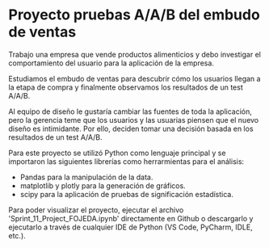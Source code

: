 # Proyecto pruebas A/A/B del embudo de ventas

Trabajo una empresa que vende productos alimenticios y debo investigar el comportamiento del usuario para la aplicación de la empresa.

Estudiamos el embudo de ventas para descubrir cómo los usuarios llegan a la etapa de compra y finalmente observamos los resultados de un test A/A/B.

Al equipo de diseño le gustaría cambiar las fuentes de toda la aplicación, pero la gerencia teme que los usuarios y las usuarias piensen que el nuevo diseño es intimidante. 
Por ello, deciden tomar una decisión basada en los resultados de un test A/A/B.

Para este proyecto se utilizó Python como lenguaje principal y se importaron las siguientes librerías como herrarmientas para el análisis:
- Pandas para la manipulación de la data.
- matplotlib y plotly para la generación de gráficos.
- scipy para la aplicación de pruebas de significación estadística.

Para poder visualizar el proyecto, ejecutar el archivo 'Sprint_11_Project_FOJEDA.ipynb' directamente en Github o descargarlo y ejecutarlo a través de cualquier IDE de Python (VS Code, PyCharm, IDLE, etc.).
